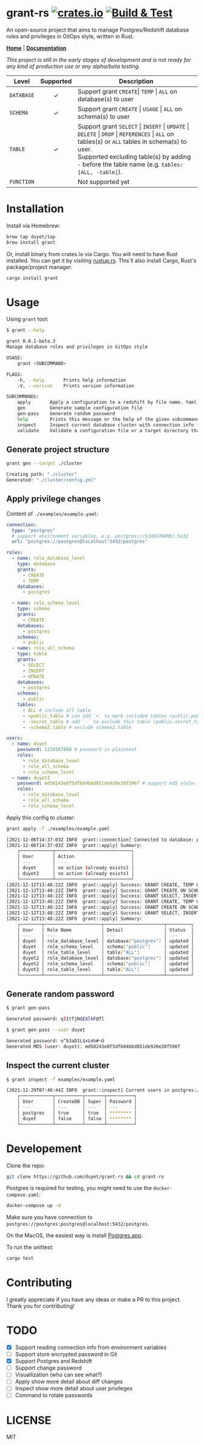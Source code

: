 # grant-rs [![crates.io](https://img.shields.io/crates/v/grant.svg)](https://crates.io/crates/grant) [![Build & Test](https://github.com/duyet/grant-rs/actions/workflows/build-test.yaml/badge.svg)](https://github.com/duyet/grant-rs/actions/workflows/build-test.yaml)

An open-source project that aims to manage Postgres/Redshift database roles and privileges in GitOps style, written in Rust.

[**Home**](https://github.com/duyet/grant-rs) | [**Documentation**](https://docs.rs/grant)

_This project is still in the early stages of development and is not ready for any kind of production use or any alpha/beta testing._

| Level      | Supported | Description                                                                                                                                                                                                                                            |
| ---------- | :-------: | ------------------------------------------------------------------------------------------------------------------------------------------------------------------------------------------------------------------------------------------------------ |
| `DATABASE` |     ✓     | Support grant `CREATE`\| `TEMP` \| `ALL` on database(s) to user                                                                                                                                                                                        |
| `SCHEMA`   |     ✓     | Support grant `CREATE` \| `USAGE` \| `ALL` on schema(s) to user                                                                                                                                                                                        |
| `TABLE`    |     ✓     | Support grant `SELECT` \| `INSERT` \| `UPDATE` \| `DELETE` \| `DROP` \| `REFERENCES` \| `ALL` on tables(s) or `ALL` tables in schema(s) to user. <br> Supported excluding table(s) by adding `-` before the table name (e.g. `tables: [ALL, -table]`). |
| `FUNCTION` |           | Not supported yet                                                                                                                                                                                                                                      |

<!-- edit in https://www.tablesgenerator.com/markdown_tables -->

# Installation

Install via Homebrew:

```bash
brew tap duyet/tap
brew install grant
```

Or, install binary from crates.io via Cargo. You will need to have Rust installed. You can get it by visiting [rustup.rs](https://rustup.rs). This'll also install Cargo, Rust's package/project manager.

```bash
cargo install grant
```

# Usage

Using `grant` tool:

```bash
$ grant --help

grant 0.0.1-beta.3
Manage database roles and privileges in GitOps style

USAGE:
    grant <SUBCOMMAND>

FLAGS:
    -h, --help       Prints help information
    -V, --version    Prints version information

SUBCOMMANDS:
    apply       Apply a configuration to a redshift by file name. Yaml format are accepted
    gen         Generate sample configuration file
    gen-pass    Generate random password
    help        Prints this message or the help of the given subcommand(s)
    inspect     Inspect current database cluster with connection info from configuration file
    validate    Validate a configuration file or a target directory that contains configuration files
```

## Generate project structure

```bash
grant gen --target ./cluster

Creating path: "./cluster"
Generated: "./cluster/config.yml"
```

## Apply privilege changes

Content of `./examples/example.yaml`:

```yaml
connection:
  type: "postgres"
  # support environment variables, e.g. postgres://${HOSTNAME}:5432
  url: "postgres://postgres@localhost:5432/postgres"

roles:
  - name: role_database_level
    type: database
    grants:
      - CREATE
      - TEMP
    databases:
      - postgres

  - name: role_schema_level
    type: schema
    grants:
      - CREATE
    databases:
      - postgres
    schemas:
      - public
  - name: role_all_schema
    type: table
    grants:
      - SELECT
      - INSERT
      - UPDATE
    databases:
      - postgres
    schemas:
      - public
    tables:
      - ALL # include all table
      - +public_table # can add `+` to mark included tables (public.public_table)
      - -secret_table # add `-` to exclude this table (public.secret_table)
      - -schema2.table # exclude schema2.table

users:
  - name: duyet
    password: 1234567890 # password in plaintext
    roles:
      - role_database_level
      - role_all_schema
      - role_schema_level
  - name: duyet2
    password: md58243e8f5dfb84bbd851de920e28f596f # support md5 style: grant gen-pass -u duyet2
    roles:
      - role_database_level
      - role_all_schema
      - role_schema_level
```

Apply this config to cluster:

```bash
grant apply -f ./examples/example.yaml

[2021-12-06T14:37:03Z INFO  grant::connection] Connected to database: postgres://postgres@localhost:5432/postgres
[2021-12-06T14:37:03Z INFO  grant::apply] Summary:
    ┌────────────┬────────────────────────────┐
    │ User       │ Action                     │
    │ ---        │ ---                        │
    │ duyet      │ no action (already exists) │
    │ duyet2     │ no action (already exists) │
    └────────────┴────────────────────────────┘
[2021-12-12T13:48:22Z INFO  grant::apply] Success: GRANT CREATE, TEMP ON DATABASE postgres TO duyet;
[2021-12-12T13:48:22Z INFO  grant::apply] Success: GRANT CREATE ON SCHEMA public TO duyet;
[2021-12-12T13:48:22Z INFO  grant::apply] Success: GRANT SELECT, INSERT, UPDATE ON ALL TABLES IN SCHEMA public TO duyet;
[2021-12-12T13:48:22Z INFO  grant::apply] Success: GRANT CREATE, TEMP ON DATABASE postgres TO duyet2;
[2021-12-12T13:48:22Z INFO  grant::apply] Success: GRANT CREATE ON SCHEMA public TO duyet2;
[2021-12-12T13:48:22Z INFO  grant::apply] Success: GRANT SELECT, INSERT, UPDATE ON ALL TABLES IN SCHEMA public TO duyet2;
[2021-12-12T13:48:22Z INFO  grant::apply] Summary:
    ┌────────┬─────────────────────┬──────────────────────┬─────────┐
    │ User   │ Role Name           │ Detail               │ Status  │
    │ ---    │ ---                 │ ---                  │ ---     │
    │ duyet  │ role_database_level │ database["postgres"] │ updated │
    │ duyet  │ role_schema_level   │ schema["public"]     │ updated │
    │ duyet  │ role_table_level    │ table["ALL"]         │ updated │
    │ duyet2 │ role_database_level │ database["postgres"] │ updated │
    │ duyet2 │ role_schema_level   │ schema["public"]     │ updated │
    │ duyet2 │ role_table_level    │ table["ALL"]         │ updated │
    └────────┴─────────────────────┴──────────────────────┴─────────┘
```

## Generate random password

```bash
$ grant gen-pass

Generated password: q)ItTjN$EXlkF@Tl
```

```bash
$ grant gen-pass --user duyet

Generated password: o^b3aD1L$xLm%#~U
Generated MD5 (user: duyet): md58243e8f5dfb84bbd851de920e28f596f
```

## Inspect the current cluster

```bash
$ grant inspect -f examples/example.yaml

[2021-11-29T07:46:44Z INFO  grant::inspect] Current users in postgres://postgres@localhost:5432/postgres:
    ┌────────────┬──────────┬───────┬──────────┐
    │ User       │ CreateDB │ Super │ Password │
    │ ---        │ ---      │ ---   │ ---      │
    │ postgres   │ true     │ true  │ ******** │
    │ duyet      │ false    │ false │ ******** │
    └────────────┴──────────┴───────┴──────────┘
```

# Developement

Clone the repo:

```bash
git clone https://github.com/duyet/grant-rs && cd grant-rs
```

Postgres is required for testing, you might need to use the `docker-compose.yaml`:

```bash
docker-compose up -d
```

Make sure you have connection to `postgres://postgres:postgres@localhost:5432/postgres`.

On the MacOS, the easiest way is install [Postgres.app](https://postgresapp.com).

To run the unittest:

```bash
cargo test
```

# Contributing

I greatly appreciate if you have any ideas or make a PR to this project.
Thank you for contributing! 

# TODO

- [x] Support reading connection info from environment variables
- [ ] Support store encrypted password in Git
- [x] Support Postgres and Redshift
- [ ] Support change password
- [ ] Visuallization (who can see what?)
- [ ] Apply show more detail about diff changes
- [ ] Inspect show more detail about user privileges
- [ ] Command to rotate passwords

# LICENSE

MIT
